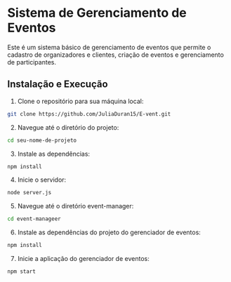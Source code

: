 # Sistema de Gerenciamento de Eventos

Este é um sistema básico de gerenciamento de eventos que permite o cadastro de 
organizadores e clientes, criação de eventos e gerenciamento de participantes.

## Instalação e Execução

1. Clone o repositório para sua máquina local:
```bash
git clone https://github.com/JuliaDuran15/E-vent.git
 ```
2. Navegue até o diretório do projeto:
```bash
cd seu-nome-de-projeto
```
3. Instale as dependências:
```bash
npm install
```
4. Inicie o servidor:
```bash
node server.js
```
5. Navegue até o diretório event-manager:
```bash
cd event-manageer
```
6. Instale as dependências do projeto do gerenciador de eventos:
```bash
npm install
```
7. Inicie a aplicação do gerenciador de eventos:
```bash
npm start
```

